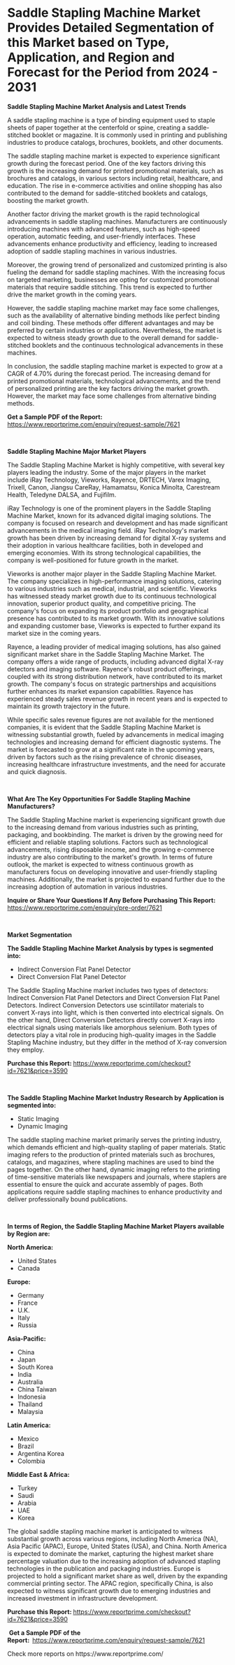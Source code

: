 <p><h1>Saddle Stapling Machine Market Provides Detailed Segmentation of this Market based on Type, Application, and Region and Forecast for the Period from 2024 - 2031</h1></p><p><strong>Saddle Stapling Machine Market Analysis and Latest Trends</strong></p>
<p><p>A saddle stapling machine is a type of binding equipment used to staple sheets of paper together at the centerfold or spine, creating a saddle-stitched booklet or magazine. It is commonly used in printing and publishing industries to produce catalogs, brochures, booklets, and other documents.</p><p>The saddle stapling machine market is expected to experience significant growth during the forecast period. One of the key factors driving this growth is the increasing demand for printed promotional materials, such as brochures and catalogs, in various sectors including retail, healthcare, and education. The rise in e-commerce activities and online shopping has also contributed to the demand for saddle-stitched booklets and catalogs, boosting the market growth.</p><p>Another factor driving the market growth is the rapid technological advancements in saddle stapling machines. Manufacturers are continuously introducing machines with advanced features, such as high-speed operation, automatic feeding, and user-friendly interfaces. These advancements enhance productivity and efficiency, leading to increased adoption of saddle stapling machines in various industries.</p><p>Moreover, the growing trend of personalized and customized printing is also fueling the demand for saddle stapling machines. With the increasing focus on targeted marketing, businesses are opting for customized promotional materials that require saddle stitching. This trend is expected to further drive the market growth in the coming years.</p><p>However, the saddle stapling machine market may face some challenges, such as the availability of alternative binding methods like perfect binding and coil binding. These methods offer different advantages and may be preferred by certain industries or applications. Nevertheless, the market is expected to witness steady growth due to the overall demand for saddle-stitched booklets and the continuous technological advancements in these machines.</p><p>In conclusion, the saddle stapling machine market is expected to grow at a CAGR of 4.70% during the forecast period. The increasing demand for printed promotional materials, technological advancements, and the trend of personalized printing are the key factors driving the market growth. However, the market may face some challenges from alternative binding methods.</p></p>
<p><strong>Get a Sample PDF of the Report:&nbsp;</strong> <a href="https://www.reportprime.com/enquiry/request-sample/7621">https://www.reportprime.com/enquiry/request-sample/7621</a></p>
<p>&nbsp;</p>
<p><strong>Saddle Stapling Machine Major Market Players</strong></p>
<p><p>The Saddle Stapling Machine Market is highly competitive, with several key players leading the industry. Some of the major players in the market include iRay Technology, Vieworks, Rayence, DRTECH, Varex Imaging, Trixell, Canon, Jiangsu CareRay, Hamamatsu, Konica Minolta, Carestream Health, Teledyne DALSA, and Fujifilm.</p><p>iRay Technology is one of the prominent players in the Saddle Stapling Machine Market, known for its advanced digital imaging solutions. The company is focused on research and development and has made significant advancements in the medical imaging field. iRay Technology's market growth has been driven by increasing demand for digital X-ray systems and their adoption in various healthcare facilities, both in developed and emerging economies. With its strong technological capabilities, the company is well-positioned for future growth in the market.</p><p>Vieworks is another major player in the Saddle Stapling Machine Market. The company specializes in high-performance imaging solutions, catering to various industries such as medical, industrial, and scientific. Vieworks has witnessed steady market growth due to its continuous technological innovation, superior product quality, and competitive pricing. The company's focus on expanding its product portfolio and geographical presence has contributed to its market growth. With its innovative solutions and expanding customer base, Vieworks is expected to further expand its market size in the coming years.</p><p>Rayence, a leading provider of medical imaging solutions, has also gained significant market share in the Saddle Stapling Machine Market. The company offers a wide range of products, including advanced digital X-ray detectors and imaging software. Rayence's robust product offerings, coupled with its strong distribution network, have contributed to its market growth. The company's focus on strategic partnerships and acquisitions further enhances its market expansion capabilities. Rayence has experienced steady sales revenue growth in recent years and is expected to maintain its growth trajectory in the future.</p><p>While specific sales revenue figures are not available for the mentioned companies, it is evident that the Saddle Stapling Machine Market is witnessing substantial growth, fueled by advancements in medical imaging technologies and increasing demand for efficient diagnostic systems. The market is forecasted to grow at a significant rate in the upcoming years, driven by factors such as the rising prevalence of chronic diseases, increasing healthcare infrastructure investments, and the need for accurate and quick diagnosis.</p></p>
<p>&nbsp;</p>
<p><strong>What Are The Key Opportunities For Saddle Stapling Machine Manufacturers?</strong></p>
<p><p>The Saddle Stapling Machine market is experiencing significant growth due to the increasing demand from various industries such as printing, packaging, and bookbinding. The market is driven by the growing need for efficient and reliable stapling solutions. Factors such as technological advancements, rising disposable income, and the growing e-commerce industry are also contributing to the market's growth. In terms of future outlook, the market is expected to witness continuous growth as manufacturers focus on developing innovative and user-friendly stapling machines. Additionally, the market is projected to expand further due to the increasing adoption of automation in various industries.</p></p>
<p><strong>Inquire or Share Your Questions If Any Before Purchasing This Report:</strong> <a href="https://www.reportprime.com/enquiry/pre-order/7621">https://www.reportprime.com/enquiry/pre-order/7621</a></p>
<p>&nbsp;</p>
<p><strong>Market Segmentation</strong></p>
<p><strong>The Saddle Stapling Machine Market Analysis by types is segmented into:</strong></p>
<p><ul><li>Indirect Conversion Flat Panel Detector</li><li>Direct Conversion Flat Panel Detector</li></ul></p>
<p><p>The Saddle Stapling Machine market includes two types of detectors: Indirect Conversion Flat Panel Detectors and Direct Conversion Flat Panel Detectors. Indirect Conversion Detectors use scintillator materials to convert X-rays into light, which is then converted into electrical signals. On the other hand, Direct Conversion Detectors directly convert X-rays into electrical signals using materials like amorphous selenium. Both types of detectors play a vital role in producing high-quality images in the Saddle Stapling Machine industry, but they differ in the method of X-ray conversion they employ.</p></p>
<p><strong>Purchase this Report:&nbsp;</strong><a href="https://www.reportprime.com/checkout?id=7621&price=3590">https://www.reportprime.com/checkout?id=7621&price=3590</a></p>
<p>&nbsp;</p>
<p><strong>The Saddle Stapling Machine Market Industry Research by Application is segmented into:</strong></p>
<p><ul><li>Static Imaging</li><li>Dynamic Imaging</li></ul></p>
<p><p>The saddle stapling machine market primarily serves the printing industry, which demands efficient and high-quality stapling of paper materials. Static imaging refers to the production of printed materials such as brochures, catalogs, and magazines, where stapling machines are used to bind the pages together. On the other hand, dynamic imaging refers to the printing of time-sensitive materials like newspapers and journals, where staplers are essential to ensure the quick and accurate assembly of pages. Both applications require saddle stapling machines to enhance productivity and deliver professionally bound publications.</p></p>
<p>&nbsp;</p>
<p><strong>In terms of Region, the Saddle Stapling Machine Market Players available by Region are:</strong></p>
<p>
    <p> <strong> North America: </strong>
        <ul>
            <li>United States</li>
            <li>Canada</li>
        </ul>
        </p> 
    <p> <strong> Europe: </strong>
        <ul>
            <li>Germany</li>
            <li>France</li>
            <li>U.K.</li>
            <li>Italy</li>
            <li>Russia</li>
        </ul>
        </p> 
    <p> <strong> Asia-Pacific: </strong>
        <ul>
            <li>China</li>
            <li>Japan</li>
            <li>South Korea</li>
            <li>India</li>
            <li>Australia</li>
            <li>China Taiwan</li>
            <li>Indonesia</li>
            <li>Thailand</li>
            <li>Malaysia</li>
        </ul>
        </p> 
    <p> <strong> Latin America: </strong>
        <ul>
            <li>Mexico</li>
            <li>Brazil</li>
            <li>Argentina Korea</li>
            <li>Colombia</li>
        </ul>
        </p> 
    <p> <strong> Middle East & Africa: </strong>
        <ul>
            <li>Turkey</li>
            <li>Saudi</li>
            <li>Arabia</li>
            <li>UAE</li>
            <li>Korea</li>
        </ul>
    </p>
    </p>
<p><p>The global saddle stapling machine market is anticipated to witness substantial growth across various regions, including North America (NA), Asia Pacific (APAC), Europe, United States (USA), and China. North America is expected to dominate the market, capturing the highest market share percentage valuation due to the increasing adoption of advanced stapling technologies in the publication and packaging industries. Europe is projected to hold a significant market share as well, driven by the expanding commercial printing sector. The APAC region, specifically China, is also expected to witness significant growth due to emerging industries and increased investment in infrastructure development.</p></p>
<p><strong>Purchase this Report: </strong><a href="https://www.reportprime.com/checkout?id=7621&price=3590">https://www.reportprime.com/checkout?id=7621&price=3590</a></p>
<p>&nbsp;<strong>Get a Sample PDF of the Report:&nbsp;&nbsp;</strong><a href="https://www.reportprime.com/enquiry/request-sample/7621">https://www.reportprime.com/enquiry/request-sample/7621</a></p>
<p><strong></strong></p>
<p>Check more reports on https://www.reportprime.com/</p>
